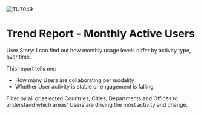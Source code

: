 ![TU7049](https://user-images.githubusercontent.com/69800776/92775762-904f9500-f396-11ea-8950-1357b8b4b5c1.png)

# Trend Report - Monthly Active Users

User Story: I can find out how monthly usage levels differ by activity type, over time.

This report tells me:

- How many Users are collaborating per modality
- Whether User activity is stable or engagement is falling 

Filter by all or selected Countries, Cities, Departments and Offices to understand which areas' Users are driving the most activity and change.
